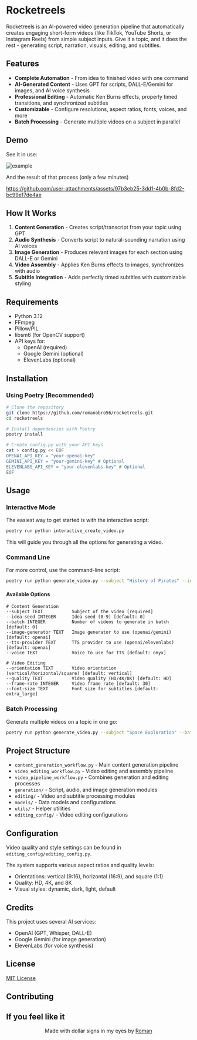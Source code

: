 # Rocketreels

Rocketreels is an AI-powered video generation pipeline that automatically creates engaging short-form videos (like TikTok, YouTube Shorts, or Instagram Reels) from simple subject inputs. Give it a topic, and it does the rest - generating script, narration, visuals, editing, and subtitles.

## Features

* **Complete Automation** - From idea to finished video with one command
* **AI-Generated Content** - Uses GPT for scripts, DALL-E/Gemini for images, and AI voice synthesis
* **Professional Editing** - Automatic Ken Burns effects, properly timed transitions, and synchronized subtitles
* **Customizable** - Configure resolutions, aspect ratios, fonts, voices, and more
* **Batch Processing** - Generate multiple videos on a subject in parallel

## Demo

<p align="center">

See it in use:

![example](https://github.com/user-attachments/assets/383b7647-37a9-498f-aecf-31833899d64f)

And the result of that process (only a few minutes)

https://github.com/user-attachments/assets/97b3eb25-3dd1-4b0b-8fd2-bc99e17de4ae
</p>

## How It Works

1. **Content Generation** - Creates script/transcript from your topic using GPT
2. **Audio Synthesis** - Converts script to natural-sounding narration using AI voices
3. **Image Generation** - Produces relevant images for each section using DALL-E or Gemini
4. **Video Assembly** - Applies Ken Burns effects to images, synchronizes with audio
5. **Subtitle Integration** - Adds perfectly timed subtitles with customizable styling

## Requirements

- Python 3.12
- FFmpeg
- Pillow/PIL
- libsm6 (for OpenCV support)
- API keys for:
  - OpenAI (required)
  - Google Gemini (optional)
  - ElevenLabs (optional)

## Installation

### Using Poetry (Recommended)

```bash
# Clone the repository
git clone https://github.com/romanobro56/rocketreels.git
cd rocketreels

# Install dependencies with Poetry
poetry install

# Create config.py with your API keys
cat > config.py << EOF
OPENAI_API_KEY = "your-openai-key"
GEMINI_API_KEY = "your-gemini-key" # Optional
ELEVENLABS_API_KEY = "your-elevenlabs-key" # Optional
EOF
```

## Usage

### Interactive Mode

The easiest way to get started is with the interactive script:

```bash
poetry run python interactive_create_video.py
```

This will guide you through all the options for generating a video.

### Command Line

For more control, use the command-line script:

```bash
poetry run python generate_video.py --subject "History of Pirates" --idea-seed 3 --orientation vertical --quality HD --voice onyx
```

#### Available Options

```
# Content Generation
--subject TEXT           Subject of the video [required]
--idea-seed INTEGER      Idea seed (0-9) [default: 0]
--batch INTEGER          Number of videos to generate in batch [default: 0]
--image-generator TEXT   Image generator to use (openai/gemini) [default: openai]
--tts-provider TEXT      TTS provider to use (openai/elevenlabs) [default: openai]
--voice TEXT             Voice to use for TTS [default: onyx]

# Video Editing
--orientation TEXT       Video orientation (vertical/horizontal/square) [default: vertical]
--quality TEXT           Video quality (HD/4K/8K) [default: HD]
--frame-rate INTEGER     Video frame rate [default: 30]
--font-size TEXT         Font size for subtitles [default: extra_large]
```

### Batch Processing

Generate multiple videos on a topic in one go:

```bash
poetry run python generate_video.py --subject "Space Exploration" --batch 5
```

## Project Structure

- `content_generation_workflow.py` - Main content generation pipeline
- `video_editing_workflow.py` - Video editing and assembly pipeline
- `video_pipeline_workflow.py` - Combines generation and editing processes
- `generation/` - Script, audio, and image generation modules
- `editing/` - Video and subtitle processing modules
- `models/` - Data models and configurations
- `utils/` - Helper utilities
- `editing_config/` - Video editing configurations

## Configuration

Video quality and style settings can be found in `editing_config/editing_config.py`.

The system supports various aspect ratios and quality levels:
- Orientations: vertical (9:16), horizontal (16:9), and square (1:1)
- Quality: HD, 4K, and 8K
- Visual styles: dynamic, dark, light, default

## Credits

This project uses several AI services:
- OpenAI (GPT, Whisper, DALL-E)
- Google Gemini (for image generation)
- ElevenLabs (for voice synthesis)

## License

[MIT License](LICENSE)

## Contributing

If you feel like it 
---

<p align="center">
  Made with dollar signs in my eyes by <a href="https://github.com/romanobro56">Roman</a>
</p>
